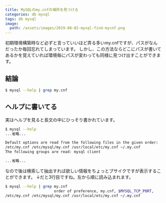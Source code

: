 ```yaml
---
title: MySQLのmy.cnfの場所を見つける
categories: db mysql
tags: db mysql
image:
  path: /assets/images/2019-08-02-mysql-find-mycnf.png
---
```

初期環境構築時など必ずと言っていいほど弄る多いmy.cnfですが、パスがなんだったか毎回忘れてしまっています。
しかし、この方法ならどこにパスが書いてあるかを覚えていれば環境毎にパスが変わっても同様に見つけ出すことができます。

## 結論

```sh
$ mysql --help | grep my.cnf
```

## ヘルプに書いてる

実はヘルプを見ると長文の中にひっそり書かれています。


```sh
$ mysql --help
...省略...

Default options are read from the following files in the given order:
/etc/my.cnf /etc/mysql/my.cnf /usr/local/etc/my.cnf ~/.my.cnf
The following groups are read: mysql client

...省略...
```

なので後は検索して抽出すれば欲しい情報をちょっとブサイクですが表示することができます。
↓だと3行目ですね。左から順に読み込まれます。

```sh
$ mysql --help | grep my.cnf
                      order of preference, my.cnf, $MYSQL_TCP_PORT,
/etc/my.cnf /etc/mysql/my.cnf /usr/local/etc/my.cnf ~/.my.cnf
```
